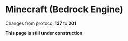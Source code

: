 # Minecraft (Bedrock Engine)

Changes from protocol **137** to **201**

__This page is still under construction__
